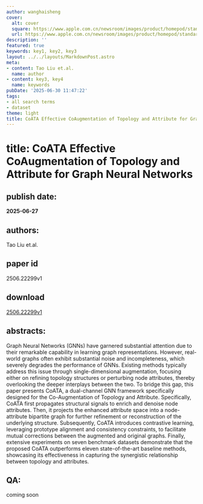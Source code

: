 ```yaml
---
author: wanghaisheng
cover:
  alt: cover
  square: https://www.apple.com.cn/newsroom/images/product/homepod/standard/Apple-HomePod-hero-230118_big.jpg.large_2x.jpg
  url: https://www.apple.com.cn/newsroom/images/product/homepod/standard/Apple-HomePod-hero-230118_big.jpg.large_2x.jpg
description: ''
featured: true
keywords: key1, key2, key3
layout: ../../layouts/MarkdownPost.astro
meta:
- content: Tao Liu et.al.
  name: author
- content: key3, key4
  name: keywords
pubDate: '2025-06-30 11:47:22'
tags:
- all search terms
- dataset
theme: light
title: CoATA Effective CoAugmentation of Topology and Attribute for Graph Neural Networks
---
```


# title: CoATA Effective CoAugmentation of Topology and Attribute for Graph Neural Networks 
## publish date: 
**2025-06-27** 
## authors: 
  Tao Liu et.al. 
## paper id
2506.22299v1
## download
[2506.22299v1](http://arxiv.org/abs/2506.22299v1)
## abstracts:
Graph Neural Networks (GNNs) have garnered substantial attention due to their remarkable capability in learning graph representations. However, real-world graphs often exhibit substantial noise and incompleteness, which severely degrades the performance of GNNs. Existing methods typically address this issue through single-dimensional augmentation, focusing either on refining topology structures or perturbing node attributes, thereby overlooking the deeper interplays between the two. To bridge this gap, this paper presents CoATA, a dual-channel GNN framework specifically designed for the Co-Augmentation of Topology and Attribute. Specifically, CoATA first propagates structural signals to enrich and denoise node attributes. Then, it projects the enhanced attribute space into a node-attribute bipartite graph for further refinement or reconstruction of the underlying structure. Subsequently, CoATA introduces contrastive learning, leveraging prototype alignment and consistency constraints, to facilitate mutual corrections between the augmented and original graphs. Finally, extensive experiments on seven benchmark datasets demonstrate that the proposed CoATA outperforms eleven state-of-the-art baseline methods, showcasing its effectiveness in capturing the synergistic relationship between topology and attributes.
## QA:
coming soon
